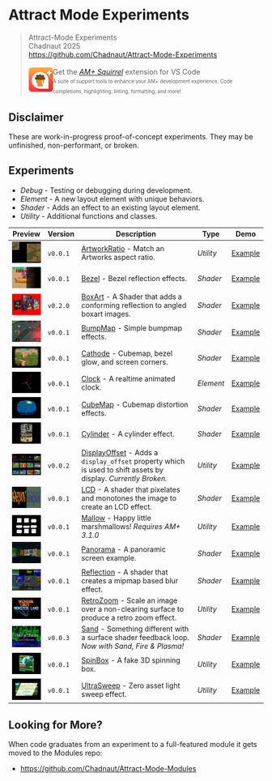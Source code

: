 # Attract Mode Experiments

> Attract-Mode Experiments  
> Chadnaut 2025  
> https://github.com/Chadnaut/Attract-Mode-Experiments  
>\
>[<img src="https://github.com/Chadnaut/Attract-Mode-Plus-Squirrel/blob/master/assets/images/banner.png?raw=true" width="48" align="left">][extension]
Get the [*AM+ Squirrel*][extension] extension for VS Code
<br><sup><sub>A suite of support tools to enhance your AM+ development experience. Code completions, highlighting, linting, formatting, and more!</sub></sup>

[extension]: https://marketplace.visualstudio.com/items?itemName=chadnaut.am-squirrel

## Disclaimer

These are work-in-progress proof-of-concept experiments. They may be unfinished, non-performant, or broken.

## Experiments

- *Debug* - Testing or debugging during development.
- *Element* - A new layout element with unique behaviors.
- *Shader* - Adds an effect to an existing layout element.
- *Utility* - Additional functions and classes.

[ArtworkRatio]: ./layouts/Experiment.ArtworkRatio/layout.nut
[Bezel]: ./layouts/Experiment.Bezel/layout.nut
[BoxArt]: ./layouts/Experiment.BoxArt/layout.nut
[BumpMap]: ./layouts/Experiment.BumpMap/layout.nut
[Cathode]: ./layouts/Experiment.Cathode/layout.nut
[Clock]: ./layouts/Experiment.Clock/layout.nut
[CubeMap]: ./layouts/Experiment.CubeMap/layout.nut
[Cylinder]: ./layouts/Experiment.Cylinder/layout.nut
[DisplayOffset]: ./layouts/Experiment.DisplayOffset/README.md
[LCD]: ./layouts/Experiment.LCD/layout.nut
[Mallow]: ./layouts/Experiment.Mallow/layout.nut
[Panorama]: ./layouts/Experiment.Panorama/layout.nut
[Reflection]: ./layouts/Experiment.Reflection/layout.nut
[RetroZoom]: ./layouts/Experiment.RetroZoom/layout.nut
[Sand]: ./layouts/Experiment.Sand/README.md
[SpinBox]: ./layouts/Experiment.SpinBox/layout.nut
[UltraSweep]: ./layouts/Experiment.UltraSweep/layout.nut

|Preview|Version|Description|Type|Demo|
|-|-|-|-|-|
|[<img width="64" height="42" src="./layouts/Experiment.ArtworkRatio/example.png"/>](./layouts/Experiment.ArtworkRatio/example.png)|`v0.0.1`|[ArtworkRatio] - Match an Artworks aspect ratio.|*Utility*|[Example](./layouts/Experiment.ArtworkRatio/layout.nut)
|[<img width="64" height="42" src="./layouts/Experiment.Bezel/example.png"/>](./layouts/Experiment.Bezel/example.png)|`v0.0.1`|[Bezel] - Bezel reflection effects.|*Shader*|[Example](./layouts/Experiment.Bezel/layout.nut)
|[<img width="64" height="42" src="./layouts/Experiment.BoxArt/example.png"/>](./layouts/Experiment.BoxArt/example.png)|`v0.2.0`|[BoxArt] - A Shader that adds a conforming reflection to angled boxart images.|*Shader*|[Example](./layouts/Experiment.BoxArt/layout.nut)
|[<img width="64" height="42" src="./layouts/Experiment.BumpMap/example.png"/>](./layouts/Experiment.BumpMap/example.png)|`v0.0.1`|[BumpMap] - Simple bumpmap effects.|*Shader*|[Example](./layouts/Experiment.BumpMap/layout.nut)
|[<img width="64" height="42" src="./layouts/Experiment.Cathode/example.png"/>](./layouts/Experiment.Cathode/example.png)|`v0.0.1`|[Cathode] - Cubemap, bezel glow, and screen corners.|*Shader*|[Example](./layouts/Experiment.Cathode/layout.nut)
|[<img width="64" height="42" src="./layouts/Experiment.Clock/example.png"/>](./layouts/Experiment.Clock/example.png)|`v0.0.1`|[Clock] - A realtime animated clock.|*Element*|[Example](./layouts/Experiment.Clock/layout.nut)
|[<img width="64" height="42" src="./layouts/Experiment.CubeMap/example.png"/>](./layouts/Experiment.CubeMap/example.png)|`v0.0.1`|[CubeMap] - Cubemap distortion effects.|*Shader*|[Example](./layouts/Experiment.CubeMap/layout.nut)
|[<img width="64" height="42" src="./layouts/Experiment.Cylinder/example.png"/>](./layouts/Experiment.Cylinder/example.png)|`v0.0.1`|[Cylinder] - A cylinder effect.|*Shader*|[Example](./layouts/Experiment.Cylinder/layout.nut)
|[<img width="64" height="42" src="./layouts/Experiment.DisplayOffset/example.png"/>](./layouts/Experiment.DisplayOffset/example.png)|`v0.0.2`|[DisplayOffset] - Adds a `display_offset` property which is used to shift assets by display. *Currently Broken.*|*Utility*|[Example](./layouts/Experiment.DisplayOffset/layout.nut)
|[<img width="64" height="42" src="./layouts/Experiment.LCD/example.png"/>](./layouts/Experiment.LCD/example.png)|`v0.0.1`|[LCD] - A shader that pixelates and monotones the image to create an LCD effect.|*Shader*|[Example](./layouts/Experiment.LCD/layout.nut)
|[<img width="64" height="42" src="./layouts/Experiment.Mallow/example.png"/>](./layouts/Experiment.Mallow/example.png)|`v0.0.1`|[Mallow] - Happy little marshmallows! *Requires AM+ 3.1.0*|*Utility*|[Example](./layouts/Experiment.Mallow/layout.nut)
|[<img width="64" height="42" src="./layouts/Experiment.Panorama/example.png"/>](./layouts/Experiment.Panorama/example.png)|`v0.0.1`|[Panorama] - A panoramic screen example.|*Shader*|[Example](./layouts/Experiment.Panorama/layout.nut)
|[<img width="64" height="42" src="./layouts/Experiment.Reflection/example.png"/>](./layouts/Experiment.Reflection/example.png)|`v0.0.1`|[Reflection] - A shader that creates a mipmap based blur effect.|*Shader*|[Example](./layouts/Experiment.Reflection/layout.nut)
|[<img width="64" height="42" src="./layouts/Experiment.RetroZoom/example.png"/>](./layouts/Experiment.RetroZoom/example.png)|`v0.0.1`|[RetroZoom] - Scale an image over a non-clearing surface to produce a retro zoom effect.|*Utility*|[Example](./layouts/Experiment.RetroZoom/layout.nut)
|[<img width="64" height="42" src="./layouts/Experiment.Sand/example3.png"/>](./layouts/Experiment.Sand/example3.png)|`v0.0.3`|[Sand] - Something different with a surface shader feedback loop. *Now with Sand, Fire & Plasma!*|*Shader*|[Example](./layouts/Experiment.Sand/layout.nut)
|[<img width="64" height="42" src="./layouts/Experiment.SpinBox/example.png"/>](./layouts/Experiment.SpinBox/example.png)|`v0.0.1`|[SpinBox] - A fake 3D spinning box.|*Utility*|[Example](./layouts/Experiment.SpinBox/layout.nut)
|[<img width="64" height="42" src="./layouts/Experiment.UltraSweep/example.png"/>](./layouts/Experiment.UltraSweep/example.png)|`v0.0.1`|[UltraSweep] - Zero asset light sweep effect.|*Utility*|[Example](./layouts/Experiment.UltraSweep/layout.nut)

## Looking for More?

When code graduates from an experiment to a full-featured module it gets moved to the Modules repo:

- https://github.com/Chadnaut/Attract-Mode-Modules
